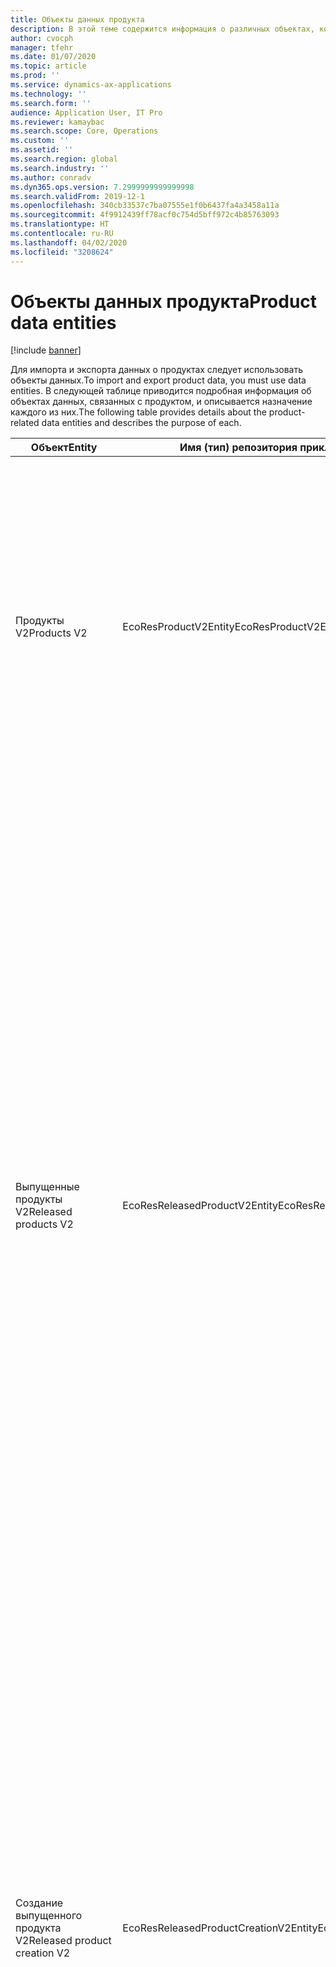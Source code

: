 ```yaml
---
title: Объекты данных продукта
description: В этой теме содержится информация о различных объектах, которые могут быть использованы для импорта и экспорта данных о продукции.
author: cvocph
manager: tfehr
ms.date: 01/07/2020
ms.topic: article
ms.prod: ''
ms.service: dynamics-ax-applications
ms.technology: ''
ms.search.form: ''
audience: Application User, IT Pro
ms.reviewer: kamaybac
ms.search.scope: Core, Operations
ms.custom: ''
ms.assetid: ''
ms.search.region: global
ms.search.industry: ''
ms.author: conradv
ms.dyn365.ops.version: 7.2999999999999998
ms.search.validFrom: 2019-12-1
ms.openlocfilehash: 340cb33537c7ba07555e1f0b6437fa4a3458a11a
ms.sourcegitcommit: 4f9912439ff78acf0c754d5bff972c4b85763093
ms.translationtype: HT
ms.contentlocale: ru-RU
ms.lasthandoff: 04/02/2020
ms.locfileid: "3208624"
---
```

# <a name="product-data-entities"></a><span data-ttu-id="fa3a5-103">Объекты данных продукта</span><span class="sxs-lookup"><span data-stu-id="fa3a5-103">Product data entities</span></span>

[!include [banner](../includes/banner.md)]

<span data-ttu-id="fa3a5-104">Для импорта и экспорта данных о продуктах следует использовать объекты данных.</span><span class="sxs-lookup"><span data-stu-id="fa3a5-104">To import and export product data, you must use data entities.</span></span> <span data-ttu-id="fa3a5-105">В следующей таблице приводится подробная информация об объектах данных, связанных с продуктом, и описывается назначение каждого из них.</span><span class="sxs-lookup"><span data-stu-id="fa3a5-105">The following table provides details about the product-related data entities and describes the purpose of each.</span></span>

| <span data-ttu-id="fa3a5-106">Объект</span><span class="sxs-lookup"><span data-stu-id="fa3a5-106">Entity</span></span> | <span data-ttu-id="fa3a5-107">Имя (тип) репозитория прикладных объектов (AOT)</span><span class="sxs-lookup"><span data-stu-id="fa3a5-107">Application Object Tree (AOT) name (type)</span></span> | <span data-ttu-id="fa3a5-108">Основание</span><span class="sxs-lookup"><span data-stu-id="fa3a5-108">Notes</span></span> |
|--------|-------------------------------------------|-------|
| <span data-ttu-id="fa3a5-109">Продукты V2</span><span class="sxs-lookup"><span data-stu-id="fa3a5-109">Products V2</span></span> | <span data-ttu-id="fa3a5-110">EcoResProductV2Entity</span><span class="sxs-lookup"><span data-stu-id="fa3a5-110">EcoResProductV2Entity</span></span> | <span data-ttu-id="fa3a5-111">Этот объект используется для импорта и экспорта общих уникально идентифицируемых продуктов и шаблонов продуктов.</span><span class="sxs-lookup"><span data-stu-id="fa3a5-111">This entity is used to import and export shared products-distinct products and product masters.</span></span> <span data-ttu-id="fa3a5-112">Это позволяет обновлять.</span><span class="sxs-lookup"><span data-stu-id="fa3a5-112">It allows for updates.</span></span> <span data-ttu-id="fa3a5-113">Не поддерживает операции SQL на основе наборов.</span><span class="sxs-lookup"><span data-stu-id="fa3a5-113">It doesn't support set-based SQL operations.</span></span> <span data-ttu-id="fa3a5-114">Включено для протокола OData.</span><span class="sxs-lookup"><span data-stu-id="fa3a5-114">It's enabled for Open Data Protocol (OData).</span></span> |
| <span data-ttu-id="fa3a5-115">Выпущенные продукты V2</span><span class="sxs-lookup"><span data-stu-id="fa3a5-115">Released products V2</span></span> | <span data-ttu-id="fa3a5-116">EcoResReleasedProductV2Entity</span><span class="sxs-lookup"><span data-stu-id="fa3a5-116">EcoResReleasedProductV2Entity</span></span> | <span data-ttu-id="fa3a5-117">Этот объект используется для импорта и экспорта выпущенных уникально идентифицируемых продуктов и шаблонов продуктов.</span><span class="sxs-lookup"><span data-stu-id="fa3a5-117">This entity is used to import and export released products-distinct products and product masters.</span></span> <span data-ttu-id="fa3a5-118">Это позволяет обновлять.</span><span class="sxs-lookup"><span data-stu-id="fa3a5-118">It allows for updates.</span></span> <span data-ttu-id="fa3a5-119">Требуется, чтобы общий продукт уже был создан.</span><span class="sxs-lookup"><span data-stu-id="fa3a5-119">It requires that the shared product already be created.</span></span> <span data-ttu-id="fa3a5-120">При импорте нового выпущенного продукта происходит выпуск общего продукта.</span><span class="sxs-lookup"><span data-stu-id="fa3a5-120">When a new released product is imported, a release of the shared product occurs.</span></span> <span data-ttu-id="fa3a5-121">Существуют также отдельные объекты, которые могут быть использованы для импорта и экспорта выпущенных шаблонов продуктов и выпущенных уникальных вариантов.</span><span class="sxs-lookup"><span data-stu-id="fa3a5-121">There are also separate entities that can be used to import and export released product masters and released distinct variants.</span></span> <span data-ttu-id="fa3a5-122">Этот объект не поддерживает операции SQL на основе наборов и удаление операций.</span><span class="sxs-lookup"><span data-stu-id="fa3a5-122">This entity doesn't support set-based SQL operations or delete operations.</span></span> <span data-ttu-id="fa3a5-123">Включено для OData.</span><span class="sxs-lookup"><span data-stu-id="fa3a5-123">It's enabled for OData.</span></span> |
| <span data-ttu-id="fa3a5-124">Создание выпущенного продукта V2</span><span class="sxs-lookup"><span data-stu-id="fa3a5-124">Released product creation V2</span></span> | <span data-ttu-id="fa3a5-125">EcoResReleasedProductCreationV2Entity</span><span class="sxs-lookup"><span data-stu-id="fa3a5-125">EcoResReleasedProductCreationV2Entity</span></span> | <span data-ttu-id="fa3a5-126">Этот объект используется для импорта общих продуктов и выпущенных продуктов за один шаг.</span><span class="sxs-lookup"><span data-stu-id="fa3a5-126">This entity is used to import shared products and released products in one step.</span></span> <span data-ttu-id="fa3a5-127">Хотя он поддерживает экспорт, это не рекомендуется, потому что целью объекта является создание продукта.</span><span class="sxs-lookup"><span data-stu-id="fa3a5-127">Although it supports exports, that use isn't recommended, because the purpose of the entity is product creation.</span></span> <span data-ttu-id="fa3a5-128">Не поддерживает обновления.</span><span class="sxs-lookup"><span data-stu-id="fa3a5-128">It doesn't support updates.</span></span> <span data-ttu-id="fa3a5-129">Поддерживает ограниченный набор полей (поля, которые доступны в диалоговом окне создания продукта).</span><span class="sxs-lookup"><span data-stu-id="fa3a5-129">It supports a limited set of fields (fields that are available in the product creation dialog box).</span></span> <span data-ttu-id="fa3a5-130">Не поддерживает операции SQL на основе наборов.</span><span class="sxs-lookup"><span data-stu-id="fa3a5-130">It doesn't support set-based SQL operations.</span></span> <span data-ttu-id="fa3a5-131">Не предоставляется через OData.</span><span class="sxs-lookup"><span data-stu-id="fa3a5-131">It isn't exposed through OData.</span></span> |
| <span data-ttu-id="fa3a5-132">Варианты продукта</span><span class="sxs-lookup"><span data-stu-id="fa3a5-132">Product variants</span></span> | <span data-ttu-id="fa3a5-133">EcoResProductVariantEntity</span><span class="sxs-lookup"><span data-stu-id="fa3a5-133">EcoResProductVariantEntity</span></span> | <span data-ttu-id="fa3a5-134">Этот объект используется для импорта и экспорта вариантов общего продукта.</span><span class="sxs-lookup"><span data-stu-id="fa3a5-134">This entity is used to import and export shared product variants.</span></span> <span data-ttu-id="fa3a5-135">Это позволяет обновлять.</span><span class="sxs-lookup"><span data-stu-id="fa3a5-135">It allows for updates.</span></span> <span data-ttu-id="fa3a5-136">Требует, чтобы значения аналитики уже были созданы.</span><span class="sxs-lookup"><span data-stu-id="fa3a5-136">It requires that dimension values already be created.</span></span> <span data-ttu-id="fa3a5-137">Ключом интеграции является шаблон продукта плюс аналитики продукта.</span><span class="sxs-lookup"><span data-stu-id="fa3a5-137">The integration key is the product master plus product dimensions.</span></span> <span data-ttu-id="fa3a5-138">Этот объект поддерживает операции SQL на основе наборов.</span><span class="sxs-lookup"><span data-stu-id="fa3a5-138">This entity doesn't support set-based SQL operations.</span></span> <span data-ttu-id="fa3a5-139">Включено для OData.</span><span class="sxs-lookup"><span data-stu-id="fa3a5-139">It's enabled for OData.</span></span> <span data-ttu-id="fa3a5-140">Поддерживает операции удаления.</span><span class="sxs-lookup"><span data-stu-id="fa3a5-140">It supports delete operations.</span></span> <span data-ttu-id="fa3a5-141">Он не может быть расширен за счет добавления новых аналитик продукта.</span><span class="sxs-lookup"><span data-stu-id="fa3a5-141">It can't be extended through the addition of new product dimensions.</span></span> |
| <span data-ttu-id="fa3a5-142">Идентификация вариантов продуктов по номеру продукта</span><span class="sxs-lookup"><span data-stu-id="fa3a5-142">Product variants by product number identification</span></span> | <span data-ttu-id="fa3a5-143">EcoResProductNumberIdentifiedProductVariantEntity</span><span class="sxs-lookup"><span data-stu-id="fa3a5-143">EcoResProductNumberIdentifiedProductVariantEntity</span></span> | <span data-ttu-id="fa3a5-144">Этот объект используется для импорта и экспорта вариантов общего продукта.</span><span class="sxs-lookup"><span data-stu-id="fa3a5-144">This entity is used to import and export shared product variants.</span></span> <span data-ttu-id="fa3a5-145">Это позволяет обновлять.</span><span class="sxs-lookup"><span data-stu-id="fa3a5-145">It allows for updates.</span></span> <span data-ttu-id="fa3a5-146">Требует, чтобы значения аналитики уже были созданы.</span><span class="sxs-lookup"><span data-stu-id="fa3a5-146">It requires that dimension values already be created.</span></span> <span data-ttu-id="fa3a5-147">Ключом интеграции является номер продукта (в то время как ключом интеграции для объекта **Варианты продукта** является шаблон продукта плюс аналитики продукта).</span><span class="sxs-lookup"><span data-stu-id="fa3a5-147">The integration key is the product number (whereas the integration key for the **Product variants** entity is the product master plus product dimensions).</span></span> |
| <span data-ttu-id="fa3a5-148">Используемые варианты продукта</span><span class="sxs-lookup"><span data-stu-id="fa3a5-148">Released product variants</span></span> | <span data-ttu-id="fa3a5-149">EcoResReleasedProductVariantEntity</span><span class="sxs-lookup"><span data-stu-id="fa3a5-149">EcoResReleasedProductVariantEntity</span></span> | <span data-ttu-id="fa3a5-150">Этот объект используется для импорта и экспорта выпущенных вариантов продукта.</span><span class="sxs-lookup"><span data-stu-id="fa3a5-150">This entity is used to import and export released product variants.</span></span> <span data-ttu-id="fa3a5-151">Это позволяет обновлять.</span><span class="sxs-lookup"><span data-stu-id="fa3a5-151">It allows for updates.</span></span> <span data-ttu-id="fa3a5-152">Требуется, чтобы варианты общего продукта уже были созданы.</span><span class="sxs-lookup"><span data-stu-id="fa3a5-152">It requires that shared product variants already be created.</span></span> <span data-ttu-id="fa3a5-153">При импорте нового выпущенного варианта продукта происходит выпуск общего варианта продукта.</span><span class="sxs-lookup"><span data-stu-id="fa3a5-153">When a new released product variant is imported, a release of the shared product variant occurs.</span></span> <span data-ttu-id="fa3a5-154">Этот объект поддерживает операции SQL на основе наборов.</span><span class="sxs-lookup"><span data-stu-id="fa3a5-154">This entity doesn't support set-based SQL operations.</span></span> <span data-ttu-id="fa3a5-155">Включено для OData.</span><span class="sxs-lookup"><span data-stu-id="fa3a5-155">It's enabled for OData.</span></span> <span data-ttu-id="fa3a5-156">Хотя он поддерживает операции удаления, в настоящее время данные повреждаются из-за ошибки текущей платформы.</span><span class="sxs-lookup"><span data-stu-id="fa3a5-156">Although it supports delete operations, that use currently causes data corruption because of a bug in the current platform.</span></span> <span data-ttu-id="fa3a5-157">Этот объект не может быть расширен за счет добавления новых аналитик продукта.</span><span class="sxs-lookup"><span data-stu-id="fa3a5-157">This entity can't be extended through the addition of new product dimensions.</span></span> |
| <span data-ttu-id="fa3a5-158">Идентификация выпущенных вариантов продуктов по номеру продукта</span><span class="sxs-lookup"><span data-stu-id="fa3a5-158">Released product variants by product number identification</span></span> | <span data-ttu-id="fa3a5-159">EcoResProductNumberIdentifiedReleasedProductVariantEntity</span><span class="sxs-lookup"><span data-stu-id="fa3a5-159">EcoResProductNumberIdentifiedReleasedProductVariantEntity</span></span> | <span data-ttu-id="fa3a5-160">Этот объект похож на объект **Выпущенные варианты продукта**, однако ключом интеграции является номер продукта, а не шаблон продукта плюс аналитики продукта.</span><span class="sxs-lookup"><span data-stu-id="fa3a5-160">This entity resembles the **Released product variants** entity, but the integration key is the product number instead of the product master plus product dimensions.</span></span> <span data-ttu-id="fa3a5-161">Он не может быть расширен за счет добавления новых аналитик продукта.</span><span class="sxs-lookup"><span data-stu-id="fa3a5-161">It can be extended through the addition of new product dimensions.</span></span> |
| <span data-ttu-id="fa3a5-162">Запущенные в производство продукты продажи</span><span class="sxs-lookup"><span data-stu-id="fa3a5-162">Sellable released products</span></span> | <span data-ttu-id="fa3a5-163">EcoResSellableReleasedProductEntity</span><span class="sxs-lookup"><span data-stu-id="fa3a5-163">EcoResSellableReleasedProductEntity</span></span> | <span data-ttu-id="fa3a5-164">Этот объект используется для экспорта только продаваемых продуктов.</span><span class="sxs-lookup"><span data-stu-id="fa3a5-164">This entity is used to export only sellable products.</span></span> <span data-ttu-id="fa3a5-165">Продукты, которые могут продаваться, — это продукты, имеющие информацию, необходимую для использования в заказе на продажу.</span><span class="sxs-lookup"><span data-stu-id="fa3a5-165">Sellable products are products that have the information that they require in order to be used in a sales order.</span></span> <span data-ttu-id="fa3a5-166">Те же правила применяются при проверке продукта с помощью функции **Проверить** на странице **Выпущенные продукты**.</span><span class="sxs-lookup"><span data-stu-id="fa3a5-166">The same rules apply when a product is validated by using the **Validate** function on the **Released products** page.</span></span> |
| <span data-ttu-id="fa3a5-167">Выпущенные уникально идентифицируемые продукты V2</span><span class="sxs-lookup"><span data-stu-id="fa3a5-167">Released Distinct products V2</span></span> | <span data-ttu-id="fa3a5-168">EcoResDistinctProductV2Entity</span><span class="sxs-lookup"><span data-stu-id="fa3a5-168">EcoResDistinctProductV2Entity</span></span> | <span data-ttu-id="fa3a5-169">Этот объект используется для экспорта только уникально идентифицируемых продуктов.</span><span class="sxs-lookup"><span data-stu-id="fa3a5-169">This entity is used to export distinct products.</span></span> <span data-ttu-id="fa3a5-170">Такие уникально идентифицируемые продукты могут быть продуктами, продуктами подтипа и вариантами продукта.</span><span class="sxs-lookup"><span data-stu-id="fa3a5-170">Those distinct products can be products, subtype products, and product variants.</span></span> |
| <span data-ttu-id="fa3a5-171">Шаблоны выпущенных продуктов V2</span><span class="sxs-lookup"><span data-stu-id="fa3a5-171">Released products masters V2</span></span> | <span data-ttu-id="fa3a5-172">EcoResProductMasterV2Entity</span><span class="sxs-lookup"><span data-stu-id="fa3a5-172">EcoResProductMasterV2Entity</span></span> | <span data-ttu-id="fa3a5-173">Этот объект используется для импорта и экспорта шаблонов продукта.</span><span class="sxs-lookup"><span data-stu-id="fa3a5-173">This entity is used to import and export product masters.</span></span> <span data-ttu-id="fa3a5-174">Он не включен для управления данными.</span><span class="sxs-lookup"><span data-stu-id="fa3a5-174">It isn't enabled for data management.</span></span> |
| <span data-ttu-id="fa3a5-175">Номенклатура - штрихкод</span><span class="sxs-lookup"><span data-stu-id="fa3a5-175">Item - bar code</span></span> | <span data-ttu-id="fa3a5-176">EcoResProductBarcodeEntity</span><span class="sxs-lookup"><span data-stu-id="fa3a5-176">EcoResProductBarcodeEntity</span></span> | <span data-ttu-id="fa3a5-177">Этот объект используется для экспорта продуктов и штрих-кодов.</span><span class="sxs-lookup"><span data-stu-id="fa3a5-177">This entity is used to export products and bar codes.</span></span> |
| <span data-ttu-id="fa3a5-178">Состояния жизненного цикла продукта</span><span class="sxs-lookup"><span data-stu-id="fa3a5-178">Product lifecycle states</span></span> | <span data-ttu-id="fa3a5-179">EcoResProductLifecycleSateEntity</span><span class="sxs-lookup"><span data-stu-id="fa3a5-179">EcoResProductLifecycleSateEntity</span></span> | <span data-ttu-id="fa3a5-180">Этот объект используется для импорта и экспорта различных состояний жизненного цикла продукта, которые могут быть назначены продукту.</span><span class="sxs-lookup"><span data-stu-id="fa3a5-180">This entity is used to import and export the different product lifecycle states that can be assigned to a product.</span></span> |

> [!NOTE]
> <span data-ttu-id="fa3a5-181">Вы можете использовать информационный объект **Выпущенные продукты V2** для импорта продуктов в систему только в том случае, если общий продукт уже создан.</span><span class="sxs-lookup"><span data-stu-id="fa3a5-181">You can use the **Released Products V2** data entity to import products into the system only if the shared product has already been created.</span></span> <span data-ttu-id="fa3a5-182">В противном случае для импорта продуктов в систему необходимо использовать информационный объект **Создание продукта**.</span><span class="sxs-lookup"><span data-stu-id="fa3a5-182">Otherwise, to import products into the system, you must use the **Product creation** data entity.</span></span>
